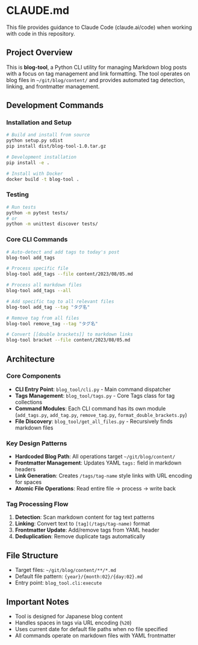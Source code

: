 # CLAUDE.md

This file provides guidance to Claude Code (claude.ai/code) when working with code in this repository.

## Project Overview

This is **blog-tool**, a Python CLI utility for managing Markdown blog posts with a focus on tag management and link formatting. The tool operates on blog files in `~/git/blog/content/` and provides automated tag detection, linking, and frontmatter management.

## Development Commands

### Installation and Setup
```bash
# Build and install from source
python setup.py sdist
pip install dist/blog-tool-1.0.tar.gz

# Development installation
pip install -e .

# Install with Docker
docker build -t blog-tool .
```

### Testing
```bash
# Run tests
python -m pytest tests/
# or
python -m unittest discover tests/
```

### Core CLI Commands
```bash
# Auto-detect and add tags to today's post
blog-tool add_tags

# Process specific file
blog-tool add_tags --file content/2023/08/05.md

# Process all markdown files
blog-tool add_tags --all

# Add specific tag to all relevant files
blog-tool add_tag --tag "タグ名"

# Remove tag from all files
blog-tool remove_tag --tag "タグ名"

# Convert [[double brackets]] to markdown links
blog-tool bracket --file content/2023/08/05.md
```

## Architecture

### Core Components
- **CLI Entry Point**: `blog_tool/cli.py` - Main command dispatcher
- **Tags Management**: `blog_tool/tags.py` - Core Tags class for tag collections
- **Command Modules**: Each CLI command has its own module (`add_tags.py`, `add_tag.py`, `remove_tag.py`, `format_double_brackets.py`)
- **File Discovery**: `blog_tool/get_all_files.py` - Recursively finds markdown files

### Key Design Patterns
- **Hardcoded Blog Path**: All operations target `~/git/blog/content/`
- **Frontmatter Management**: Updates YAML `tags:` field in markdown headers
- **Link Generation**: Creates `/tags/tag-name` style links with URL encoding for spaces
- **Atomic File Operations**: Read entire file → process → write back

### Tag Processing Flow
1. **Detection**: Scan markdown content for tag text patterns
2. **Linking**: Convert text to `[tag](/tags/tag-name)` format
3. **Frontmatter Update**: Add/remove tags from YAML header
4. **Deduplication**: Remove duplicate tags automatically

## File Structure
- Target files: `~/git/blog/content/**/*.md`
- Default file pattern: `{year}/{month:02}/{day:02}.md`
- Entry point: `blog_tool.cli:execute`

## Important Notes
- Tool is designed for Japanese blog content
- Handles spaces in tags via URL encoding (`%20`)
- Uses current date for default file paths when no file specified
- All commands operate on markdown files with YAML frontmatter